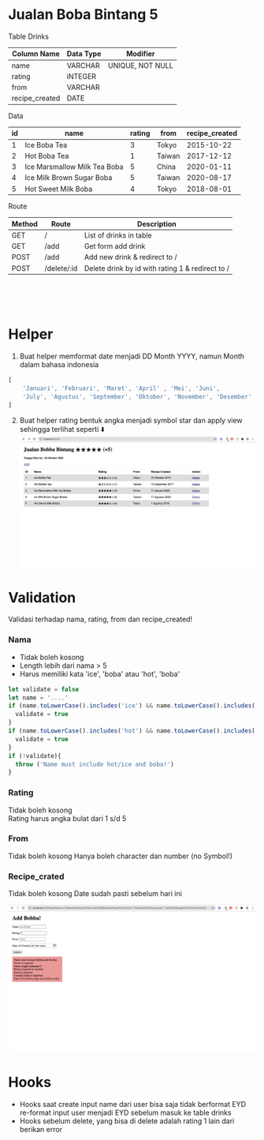 # Jualan Boba Bintang 5

Table Drinks

| Column Name     | Data Type | Modifier           |
|-----------------|-----------|--------------------|
| name            | VARCHAR   | UNIQUE, NOT NULL   |
| rating          | iNTEGER   |                    |
| from            | VARCHAR   |                    |
| recipe_created  | DATE      |                    |


Data

| id | name                         | rating | from   | recipe_created |
|----|------------------------------|--------|--------|----------------|
| 1  | Ice Boba Tea                 | 3      | Tokyo  | 2015-10-22     |
| 2  | Hot Boba Tea                 | 1      | Taiwan | 2017-12-12     |
| 3  | Ice Marsmallow Milk Tea Boba | 5      | China  | 2020-01-11     |
| 4  | Ice Milk Brown Sugar Boba    | 5      | Taiwan | 2020-08-17     |
| 5  | Hot Sweet Milk Boba          | 4      | Tokyo  | 2018-08-01     |


Route

| Method | Route       | Description                                       |
|--------|-------------|---------------------------------------------------|
| GET    | /           | List of drinks in table                           |
| GET    | /add        | Get form add drink                                |
| POST   | /add        | Add new drink & redirect to /                     |
| POST   | /delete/:id | Delete drink by id with rating 1 & redirect to /  |

</br></br></br>

# Helper 
1. Buat helper memformat date menjadi DD Month YYYY, namun Month dalam bahasa indonesia
```js
[
    'Januari', 'Februari', 'Maret', 'April' , 'Mei', 'Juni', 
    'July', 'Agustus', 'September', 'Oktober', 'November', 'Desember'
]
```
2. Buat helper rating bentuk angka menjadi symbol star dan apply view sehingga terlihat seperti :arrow_down:
![home](./home.png)


# Validation

Validasi terhadap nama, rating, from dan recipe_created! 

### Nama
- Tidak boleh kosong  
- Length lebih dari nama > 5 
- Harus memiliki kata 'ice', 'boba' atau 'hot', 'boba' 
```js
let validate = false
let name = '....' 
if (name.toLowerCase().includes('ice') && name.toLowerCase().includes('boba')) {
  validate = true
}
if (name.toLowerCase().includes('hot') && name.toLowerCase().includes('boba')) {
  validate = true
}
if (!validate){
  throw ('Name must include hot/ice and boba!')
}
```

### Rating
Tidak boleh kosong  
Rating harus angka bulat dari 1 s/d 5 

### From
Tidak boleh kosong 
Hanya boleh character dan number (no Symbol!)

### Recipe_crated
Tidak boleh kosong 
Date sudah pasti sebelum hari ini 

![errors](./errors.png)


# Hooks 
- Hooks saat create input name dari user bisa saja tidak berformat EYD re-format input user menjadi EYD sebelum masuk ke table drinks 
- Hooks sebelum delete, yang bisa di delete adalah rating 1 lain dari berikan error

